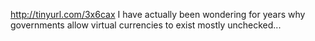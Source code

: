 http://tinyurl.com/3x6cax I have actually been wondering for years why governments allow virtual currencies to exist mostly unchecked...